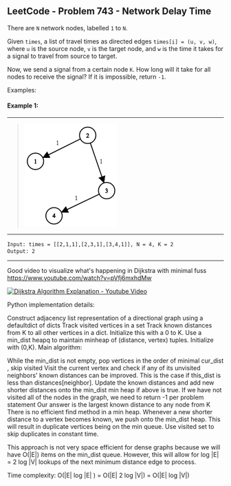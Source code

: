 ## LeetCode - Problem 743 - Network Delay Time

There are `N` network nodes, labelled `1` to `N`.

Given `times`, a list of travel times as directed edges `times[i] = (u, v, w)`, where `u` is the source node, `v` is the target node, and `w` is the time it takes for a signal to travel from source to target.

Now, we send a signal from a certain node `K`. How long will it take for all nodes to receive the signal? If it is impossible, return `-1`.

Examples:

#### Example 1:
____
> ![Example - 1](Example_1.png)
>
____

```
Input: times = [[2,1,1],[2,3,1],[3,4,1]], N = 4, K = 2
Output: 2
```
____

Good video to visualize what's happening in Dijkstra with minimal fuss https://www.youtube.com/watch?v=pVfj6mxhdMw

[![Dijkstra Algorithm Explanation - Youtube Video](https://img.youtube.com/vi/pVfj6mxhdMw/0.jpg)](https://www.youtube.com/watch?v=pVfj6mxhdMw)

Python implementation details:

Construct adjacency list representation of a directional graph using a defaultdict of dicts
Track visited vertices in a set
Track known distances from K to all other vertices in a dict. Initialize this with a 0 to K.
Use a min_dist heapq to maintain minheap of (distance, vertex) tuples. Initialize with (0,K).
Main algorithm:

While the min_dist is not empty, pop vertices in the order of minimal cur_dist , skip visited
Visit the current vertex and check if any of its unvisited neighbors' known distances can be improved. This is the case if this_dist is less than distances[neighbor].
Update the known distances and add new shorter distances onto the min_dist min heap if above is true.
If we have not visited all of the nodes in the graph, we need to return -1 per problem statement
Our answer is the largest known distance to any node from K
There is no efficient find method in a min heap. Whenever a new shorter distance to a vertex becomes known, we push onto the min_dist heap. This will result in duplicate vertices being on the min queue. Use visited set to skip duplicates in constant time.

This approach is not very space efficient for dense graphs because we will have O(|E|) items on the min_dist queue. However, this will allow for log |E| = 2 log |V| lookups of the next minimum distance edge to process.

Time complexity: O(|E| log |E| ) = O(|E| 2 log |V|) = O(|E| log |V|)

```python

```
